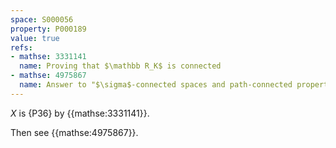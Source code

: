 ```yaml
---
space: S000056
property: P000189
value: true
refs:
- mathse: 3331141
  name: Proving that $\mathbb R_K$ is connected
- mathse: 4975867
  name: Answer to "$\sigma$-connected spaces and path-connected property"
---
```


$X$ is {P36} by {{mathse:3331141}}.

Then see {{mathse:4975867}}.
